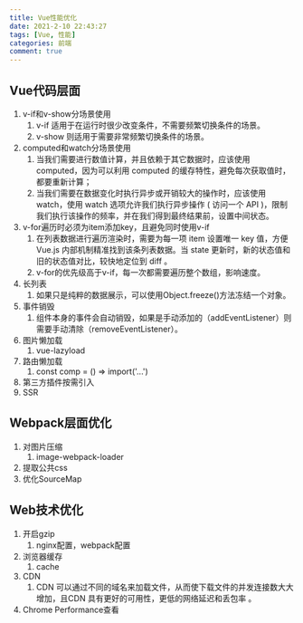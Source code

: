```yaml
---
title: Vue性能优化
date: 2021-2-10 22:43:27
tags: [Vue, 性能]
categories: 前端
comment: true
---
```


## Vue代码层面

1. v-if和v-show分场景使用
    1. v-if 适用于在运行时很少改变条件，不需要频繁切换条件的场景。
    2. v-show 则适用于需要非常频繁切换条件的场景。
2. computed和watch分场景使用
    1. 当我们需要进行数值计算，并且依赖于其它数据时，应该使用 computed，因为可以利用 computed 的缓存特性，避免每次获取值时，都要重新计算；
    2. 当我们需要在数据变化时执行异步或开销较大的操作时，应该使用 watch，使用 watch 选项允许我们执行异步操作 ( 访问一个 API )，限制我们执行该操作的频率，并在我们得到最终结果前，设置中间状态。
3. v-for遍历时必须为item添加key，且避免同时使用v-if
    1. 在列表数据进行遍历渲染时，需要为每一项 item 设置唯一 key 值，方便 Vue.js 内部机制精准找到该条列表数据。当 state 更新时，新的状态值和旧的状态值对比，较快地定位到 diff 。
    2. v-for的优先级高于v-if，每一次都需要遍历整个数组，影响速度。
4. 长列表
    1. 如果只是纯粹的数据展示，可以使用Object.freeze()方法冻结一个对象。
5. 事件销毁
    1. 组件本身的事件会自动销毁，如果是手动添加的（addEventListener）则需要手动清除（removeEventListener）。
6. 图片懒加载
    1. vue-lazyload
7. 路由懒加载
    1. const comp = () => import('...')
8. 第三方插件按需引入
9. SSR

## Webpack层面优化

1. 对图片压缩
    1. image-webpack-loader
2. 提取公共css
3. 优化SourceMap

## Web技术优化

1. 开启gzip
    1. nginx配置，webpack配置
2. 浏览器缓存
    1. cache
3. CDN
    1. CDN 可以通过不同的域名来加载文件，从而使下载文件的并发连接数大大增加，且CDN 具有更好的可用性，更低的网络延迟和丢包率 。
4. Chrome Performance查看
